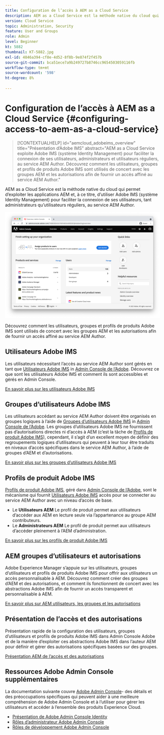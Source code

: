 ```yaml
---
title: Configuration de l’accès à AEM as a Cloud Service
description: AEM as a Cloud Service est la méthode native du cloud qui permet d’exploiter les applications AEM et, en tant que telle, utilise Adobe IMS (système Identity Management) pour faciliter la connexion des utilisateurs, administrateurs et utilisateurs réguliers, au service AEM Author. Découvrez comment les utilisateurs, groupes d’utilisateurs et profils de produits Adobe IMS sont tous utilisés conjointement avec les groupes d’AEM et les autorisations afin de fournir un accès spécifique à l’auteur AEM.
version: Cloud Service
topic: Administration, Security
feature: User and Groups
role: Admin
level: Beginner
kt: 5882
thumbnail: KT-5882.jpg
exl-id: 4846a394-cf8e-4d52-8f8b-9e874f2f457b
source-git-commit: bca51ece7a9b249727b8746cc9654503059116fb
workflow-type: tm+mt
source-wordcount: '598'
ht-degree: 8%

---
```


# Configuration de l’accès à AEM as a Cloud Service {#configuring-access-to-aem-as-a-cloud-service}

>[!CONTEXTUALHELP]
>id="aemcloud_adobeims_overview"
>title="Présentation d’Adobe IMS"
>abstract="AEM as a Cloud Service exploite Adobe IMS (système Identity Management) pour faciliter la connexion de ses utilisateurs, administrateurs et utilisateurs réguliers, au service AEM Author. Découvrez comment les utilisateurs, groupes et profils de produits Adobe IMS sont utilisés de concert avec les groupes AEM et les autorisations afin de fournir un accès affiné au service AEM Author."

AEM as a Cloud Service est la méthode native du cloud qui permet d’exploiter les applications AEM et, à ce titre, d’utiliser Adobe IMS (système Identity Management) pour faciliter la connexion de ses utilisateurs, tant administrateurs qu’utilisateurs réguliers, au service AEM Author.

![Adobe Admin Console](./assets/hero.png)

Découvrez comment les utilisateurs, groupes et profils de produits Adobe IMS sont utilisés de concert avec les groupes AEM et les autorisations afin de fournir un accès affiné au service AEM Author.

## Utilisateurs Adobe IMS

Les utilisateurs nécessitant l’accès au service AEM Author sont gérés en tant que [Utilisateurs Adobe IMS](https://helpx.adobe.com/fr/enterprise/using/set-up-identity.html) in [Admin Console de l’Adobe](https://adminconsole.adobe.com). Découvrez ce que sont les utilisateurs Adobe IMS et comment ils sont accessibles et gérés en Admin Console.

[En savoir plus sur les utilisateurs Adobe IMS](./adobe-ims-users.md)

## Groupes d’utilisateurs Adobe IMS

Les utilisateurs accédant au service AEM Author doivent être organisés en groupes logiques à l’aide de [Groupes d’utilisateurs Adobe IMS](https://helpx.adobe.com/fr/enterprise/using/user-groups.html) in [Admin Console de l’Adobe](https://adminconsole.adobe.com). Les groupes d’utilisateurs Adobe IMS ne fournissent pas d’autorisations directes ni d’accès à AEM (c’est la tâche de [Profils de produit Adobe IMS](#adobe-ims-product-profiles)), cependant, il s’agit d’un excellent moyen de définir des regroupements logiques d’utilisateurs qui peuvent à leur tour être traduits en niveaux d’accès spécifiques dans le service AEM Author, à l’aide de groupes d’AEM et d’autorisations.

[En savoir plus sur les groupes d’utilisateurs Adobe IMS](./adobe-ims-user-groups.md)

## Profils de produit Adobe IMS

[Profils de produit Adobe IMS](https://helpx.adobe.com/enterprise/using/manage-permissions-and-roles.html), géré dans [Admin Console de l’Adobe](https://adminconsole.adobe.com), sont le mécanisme qui fournit [Utilisateurs Adobe IMS](#adobe-ims-users) accès pour se connecter au service AEM Author avec un niveau d’accès de base.

+ Le __Utilisateurs AEM__ Le profil de produit permet aux utilisateurs d’accéder aux AEM en lecture seule via l’appartenance au groupe AEM contributeurs.
+ Le __Administrateurs AEM__ Le profil de produit permet aux utilisateurs d’accéder pleinement à l’AEM d’administration.

[En savoir plus sur les profils de produit Adobe IMS](./adobe-ims-product-profiles.md)

## AEM groupes d’utilisateurs et autorisations

Adobe Experience Manager s’appuie sur les utilisateurs, groupes d’utilisateurs et profils de produits Adobe IMS pour offrir aux utilisateurs un accès personnalisable à AEM. Découvrez comment créer des groupes d’AEM et des autorisations, et comment ils fonctionnent de concert avec les abstractions Adobe IMS afin de fournir un accès transparent et personnalisable à AEM.

[En savoir plus sur AEM utilisateurs, les groupes et les autorisations](./aem-users-groups-and-permissions.md)

## Présentation de l’accès et des autorisations

Présentation rapide de la configuration des utilisateurs, groupes d’utilisateurs et profils de produits Adobe IMS dans Admin Console Adobe et de la manière d’exploiter ces abstractions Adobe IMS dans l’auteur AEM pour définir et gérer des autorisations spécifiques basées sur des groupes.

[Présentation AEM de l’accès et des autorisations](./walk-through.md)

## Ressources Adobe Admin Console supplémentaires

La documentation suivante couvre [Adobe Admin Console](https://adminconsole.adobe.com)- des détails et des préoccupations spécifiques qui peuvent aider à une meilleure compréhension de Adobe Admin Console et à l’utiliser pour gérer les utilisateurs et accéder à l’ensemble des produits Experience Cloud.

+ [Présentation de Adobe Admin Console Identity](https://helpx.adobe.com/fr/enterprise/using/identity.html)
+ [Rôles d’administrateur Adobe Admin Console](https://helpx.adobe.com/fr/enterprise/using/admin-roles.html)
+ [Rôles de développement Adobe Admin Console](https://helpx.adobe.com/fr/enterprise/using/manage-developers.html)
